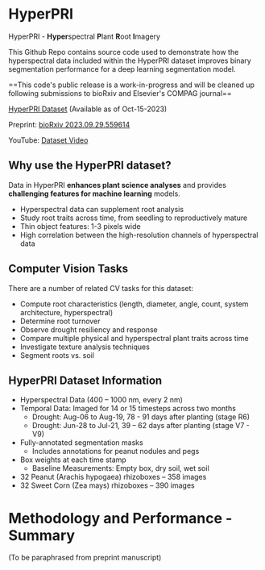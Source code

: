# HyperPRI
HyperPRI - **Hyper**spectral **P**lant **R**oot **I**magery

This Github Repo contains source code used to demonstrate how the hyperspectral data included within the HyperPRI dataset improves binary segmentation performance for a deep learning segmentation model.

==This code's public release is a work-in-progress and will be cleaned up following submissions to bioRxiv and Elsevier's COMPAG journal==

[HyperPRI Dataset](https://doi.org/10.7910/DVN/MAYDHT) (Available as of Oct-15-2023)

Preprint: [bioRxiv 2023.09.29.559614](https://doi.org/10.1101/2023.09.29.559614)

YouTube: [Dataset Video](https://youtu.be/T1D1MBxySlI)

## Why use the HyperPRI dataset?
Data in HyperPRI **enhances plant science analyses** and provides **challenging features for machine learning** models.
- Hyperspectral data can supplement root analysis
- Study root traits across time, from seedling to reproductively mature
- Thin object features: 1-3 pixels wide
- High correlation between the high-resolution channels of hyperspectral data

## Computer Vision Tasks
There are a number of related CV tasks for this dataset:
- Compute root characteristics (length, diameter, angle, count, system architecture, hyperspectral)
- Determine root turnover
- Observe drought resiliency and response
- Compare multiple physical and hyperspectral plant traits across time
- Investigate texture analysis techniques
- Segment roots vs. soil

## HyperPRI Dataset Information
- Hyperspectral Data (400 – 1000 nm, every 2 nm)
- Temporal Data: Imaged for 14 or 15 timesteps across two months
  - Drought: Aug-06 to Aug-19, 78 - 91 days after planting (stage R6)
  - Drought: Jun-28 to Jul-21, 39 – 62 days after planting (stage V7 - V9)
- Fully-annotated segmentation masks
  - Includes annotations for peanut nodules and pegs
- Box weights at each time stamp
  - Baseline Measurements: Empty box, dry soil, wet soil
- 32 Peanut (Arachis hypogaea) rhizoboxes – 358 images
- 32 Sweet Corn (Zea mays) rhizoboxes – 390 images

# Methodology and Performance - Summary
(To be paraphrased from preprint manuscript)

